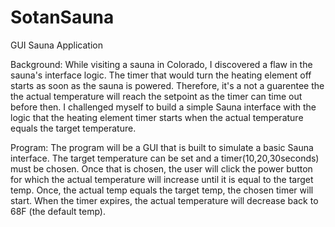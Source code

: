 # SotanSauna
GUI Sauna Application

Background:
While visiting a sauna in Colorado, I discovered a flaw in the sauna's interface logic. The timer that would turn the heating element off starts as soon 
as the sauna is powered. Therefore, it's a not a guarentee the the actual temperature will reach the setpoint as the timer can time out before then. I challenged
myself to build a simple Sauna interface with the logic that the heating element timer starts when the actual temperature equals the target temperature.

Program:
The program will be a GUI that is built to simulate a basic Sauna interface. The target temperature can be set and a timer(10,20,30seconds) must be chosen. Once
that is chosen, the user will click the power button for which the actual temperature will increase until it is equal to the target temp. Once, the actual temp 
equals the target temp, the chosen timer will start. When the timer expires, the actual temperature will decrease back to 68F (the default temp).
